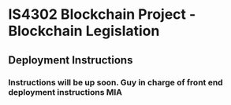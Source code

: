 # IS4302 Blockchain Project - Blockchain Legislation
## Deployment Instructions
### Instructions will be up soon. Guy in charge of front end deployment instructions MIA
